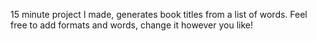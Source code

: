 15 minute project I made, generates book titles from a list of words. Feel free to add formats and words, change it however you like!